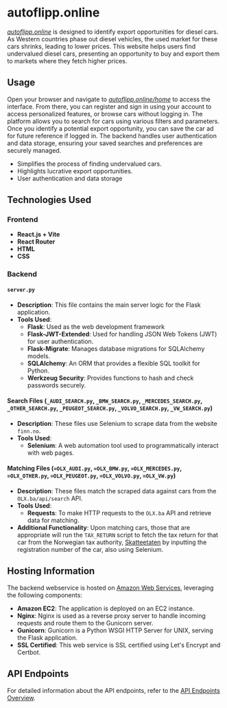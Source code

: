 # autoflipp.online

*[autoflipp.online](https://autoflipp.online/)* is designed to identify export opportunities for diesel cars. As Western countries phase out diesel vehicles, the used market for these cars shrinks, leading to lower prices. This website helps users find undervalued diesel cars, presenting an opportunity to buy and export them to markets where they fetch higher prices.

## Usage

Open your browser and navigate to *[autoflipp.online/home](https://autoflipp.online/home)* to access the interface. From there, you can register and sign in using your account to access personalized features, or browse cars without logging in. The platform allows you to search for cars using various filters and parameters. Once you identify a potential export opportunity, you can save the car ad for future reference if logged in. The backend handles user authentication and data storage, ensuring your saved searches and preferences are securely managed.

- Simplifies the process of finding undervalued cars.
- Highlights lucrative export opportunities.
- User authentication and data storage

## Technologies Used

### Frontend
  * **React.js + Vite**
  *  **React Router**
  *  **HTML**
  *  **CSS**

### Backend

#### `server.py`

* **Description**: This file contains the main server logic for the Flask application.
* **Tools Used**:
    * **Flask**: Used as the web development framework
    * **Flask-JWT-Extended**: Used for handling JSON Web Tokens (JWT) for user authentication.
    * **Flask-Migrate**: Manages database migrations for SQLAlchemy models.
    * **SQLAlchemy**: An ORM that provides a flexible SQL toolkit for Python.
    * **Werkzeug Security**: Provides functions to hash and check passwords securely.

#### Search Files (`_AUDI_SEARCH.py`, `_BMW_SEARCH.py`, `_MERCEDES_SEARCH.py`, `_OTHER_SEARCH.py`, `_PEUGEOT_SEARCH.py`, `_VOLVO_SEARCH.py`, `_VW_SEARCH.py`)

* **Description**: These files use Selenium to scrape data from the website `finn.no`.
* **Tools Used**:
    * **Selenium**: A web automation tool used to programmatically interact with web pages.

#### Matching Files (`=OLX_AUDI.py`, `=OLX_BMW.py`, `=OLX_MERCEDES.py`, `=OLX_OTHER.py`, `=OLX_PEUGEOT.py`, `=OLX_VOLVO.py`, `=OLX_VW.py`)

* **Description**: These files match the scraped data against cars from the `OLX.ba/api/search` API.
* **Tools Used**:
    * **Requests**: To make HTTP requests to the `OLX.ba` API and retrieve data for matching.
* **Additional Functionality**: Upon matching cars, those that are appropriate will run the `TAX_RETURN` script to fetch the tax return for that car from the Norwegian tax authority, [Skatteetaten](https://www.skatteetaten.no/person/avgifter/bil/eksportere/regn-ut/) by inputting the registration number of the car, also using Selenium.

## Hosting Information

The backend webservice is hosted on [Amazon Web Services](https://aws.amazon.com/), leveraging the following components:

- **Amazon EC2**: The application is deployed on an EC2 instance.
- **Nginx**: Nginx is used as a reverse proxy server to handle incoming requests and route them to the Gunicorn server.
- **Gunicorn**: Gunicorn is a Python WSGI HTTP Server for UNIX, serving the Flask application.
- **SSL Certified**: This web service is SSL certified using Let's Encrypt and Certbot.

## API Endpoints

For detailed information about the API endpoints, refer to the [API Endpoints Overview](flask-server/README.md).